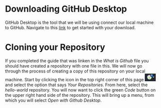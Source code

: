 # Downloading GitHub Desktop 
GitHub Desktop is the tool that we will be using connect our local machine to GitHub. Navigate to this [link](https://desktop.github.com/) to get started with your download.
# Cloning your Repository
If you completed the guide that was linken in the *What is Github* file you should have created a repository with one file in this. We will now go through the process of creating a copy of this repository on your local machine. Start by clicking the icon in the top right corner of this page <img src = "/images/icon.png" height = "25"> and select the option that says *Your Repositories*. From here, select the *hello-world* repository. You will now want to click the green *Code* button on the upper right hand side of the repository. This will bring up a menu, from which you will select *Open with Github Desktop*. 
